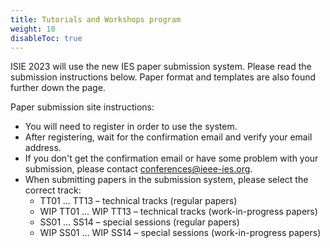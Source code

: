 ```yaml
---
title: Tutorials and Workshops program
weight: 10
disableToc: true
---
```


ISIE 2023 will use the new IES paper submission system. Please read the submission instructions below. Paper format and templates are also found further down the page.

Paper submission site instructions:
* You will need to register in order to use the system.
* After registering, wait for the confirmation email and verify your email address.
* If you don't get the confirmation email or have some problem with your submission, please contact conferences@ieee-ies.org.
* When submitting papers in the submission system, please select the correct track:
    * TT01 ... TT13 – technical tracks (regular papers)
    * WIP TT01 … WIP TT13 – technical tracks (work-in-progress papers)
    * SS01 … SS14 – special sessions (regular papers)
    * WIP SS01 … WIP SS14 – special sessions (work-in-progress papers)
